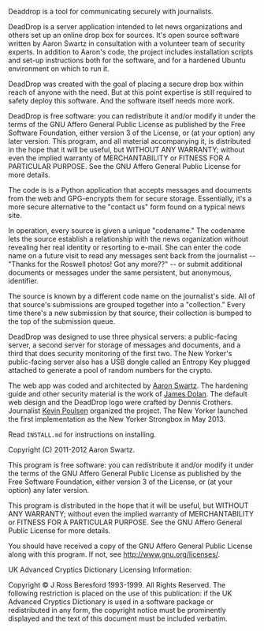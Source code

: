 Deaddrop is a tool for communicating securely with journalists.

DeadDrop is a server application intended to let news organizations and others set up an online drop box for sources. It's open source software written by Aaron Swartz in consultation with a volunteer team of security experts. In addition to Aaron's code, the project includes installation scripts and set-up instructions both for the software, and for a hardened Ubuntu environment on which to run it.

DeadDrop was created with the goal of placing a secure drop box within reach of anyone with the need. But at this point expertise is still required to safety deploy this software. And the software itself needs more work.

DeadDrop is free software: you can redistribute it and/or modify it under the terms of the GNU Affero General Public License as published by the Free Software Foundation, either version 3 of the License, or (at your option) any later version. This program, and all material accompanying it, is distributed in the hope that it will be useful, but WITHOUT ANY WARRANTY; without even the implied warranty of MERCHANTABILITY or FITNESS FOR A PARTICULAR PURPOSE. See the GNU Affero General Public License for more details.

The code is is a Python application that accepts messages and documents from the web and GPG-encrypts them for secure storage. Essentially, it's a more secure alternative to the "contact us" form found on a typical news site.

In operation, every source is given a unique "codename." The codename lets the source establish a relationship with the news organization without revealing her real identity or resorting to e-mail. She can enter the code name on a future visit to read any messages sent back from the journalist -- "Thanks for the Roswell photos! Got any more??" -- or submit additional documents or messages under the same persistent, but anonymous, identifier.

The source is known by a different code name on the journalist's side. All of that source's submissions are grouped together into a "collection." Every time there's a new submission by that source, their collection is bumped to the top of the submission queue.

DeadDrop was designed to use three physical servers: a public-facing server, a second server for storage of messages and documents, and a third that does security monitoring of the first two. The New Yorker's public-facing server also has a USB dongle called an Entropy Key plugged attached to generate a pool of random numbers for the crypto.

The web app was coded and architected by [Aaron Swartz](https://github.com/aaronsw). The hardening guide and other security material is the work of [James Dolan](https://github.com/dolanjs). The default web design and the DeadDrop logo were crafted by Dennis Crothers. Journalist [Kevin Poulsen](https://github.com/klpwired) organized the project. The New Yorker launched the first implementation as the New Yorker Strongbox in May 2013.

Read `INSTALL.md` for instructions on installing.

Copyright (C) 2011-2012 Aaron Swartz.

This program is free software: you can redistribute it and/or modify it under the terms of the GNU Affero General Public License as published by the Free Software Foundation, either version 3 of the License, or (at your option) any later version.

This program is distributed in the hope that it will be useful, but WITHOUT ANY WARRANTY; without even the implied warranty of MERCHANTABILITY or FITNESS FOR A PARTICULAR PURPOSE.  See the GNU Affero General Public License for more details.

You should have received a copy of the GNU Affero General Public License along with this program.  If not, see <http://www.gnu.org/licenses/>.

UK Advanced Cryptics Dictionary Licensing Information:

Copyright © J Ross Beresford 1993-1999. All Rights Reserved. The following restriction is placed on the use of this publication: if the UK Advanced Cryptics Dictionary is used in a software package or redistributed in any form, the copyright notice must be prominently displayed and the text of this document must be included verbatim.
